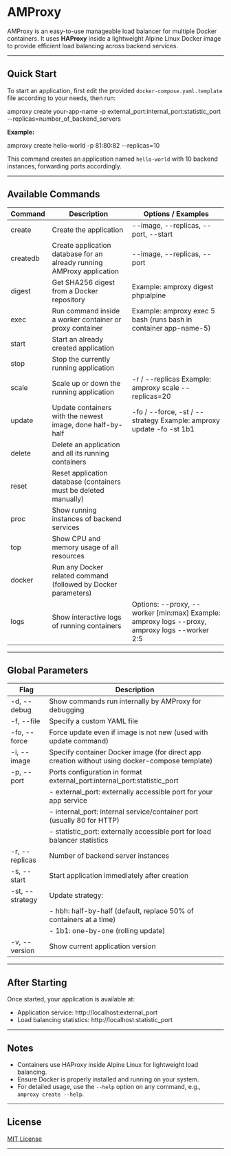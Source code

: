 # AMProxy

AMProxy is an easy-to-use manageable load balancer for multiple Docker containers. It uses **HAProxy** inside a lightweight Alpine Linux Docker image to provide efficient load balancing across backend services.

---

## Quick Start

To start an application, first edit the provided `docker-compose.yaml.template` file according to your needs, then run:

amproxy create your-app-name -p external_port:internal_port:statistic_port --replicas=number_of_backend_servers

**Example:**

amproxy create hello-world -p 81:80:82 --replicas=10

This command creates an application named `hello-world` with 10 backend instances, forwarding ports accordingly.

---

## Available Commands

| Command   | Description                                                                                                  | Options / Examples                                                   |
|-----------|--------------------------------------------------------------------------------------------------------------|--------------------------------------------------------------------|
| create    | Create the application                                                                                        | --image, --replicas, --port, --start                              |
| createdb  | Create application database for an already running AMProxy application                                       | --image, --replicas, --port                                       |
| digest    | Get SHA256 digest from a Docker repository                                                                   | Example: amproxy digest php:alpine                                |
| exec      | Run command inside a worker container or proxy container                                                     | Example: amproxy exec 5 bash (runs bash in container app-name-5)  |
| start     | Start an already created application                                                                         |                                                                    |
| stop      | Stop the currently running application                                                                       |                                                                    |
| scale     | Scale up or down the running application                                                                     | -r / --replicas Example: amproxy scale --replicas=20               |
| update    | Update containers with the newest image, done half-by-half                                                   | -fo / --force, -st / --strategy Example: amproxy update -fo -st 1b1 |
| delete    | Delete an application and all its running containers                                                         |                                                                    |
| reset     | Reset application database (containers must be deleted manually)                                             |                                                                    |
| proc      | Show running instances of backend services                                                                   |                                                                    |
| top       | Show CPU and memory usage of all resources                                                                   |                                                                    |
| docker    | Run any Docker related command (followed by Docker parameters)                                               |                                                                    |
| logs      | Show interactive logs of running containers                                                                  | Options: --proxy, --worker [min:max] Example: amproxy logs --proxy, amproxy logs --worker 2:5 |

---

## Global Parameters

| Flag            | Description                                                                                       |
|-----------------|-------------------------------------------------------------------------------------------------|
| -d, --debug     | Show commands run internally by AMProxy for debugging                                           |
| -f, --file      | Specify a custom YAML file                                                                       |
| -fo, --force    | Force update even if image is not new (used with update command)                                |
| -i, --image     | Specify container Docker image (for direct app creation without using docker-compose template)  |
| -p, --port      | Ports configuration in format external_port:internal_port:statistic_port                         |
|                 | - external_port: externally accessible port for your app service                               |
|                 | - internal_port: internal service/container port (usually 80 for HTTP)                        |
|                 | - statistic_port: externally accessible port for load balancer statistics                      |
| -r, --replicas  | Number of backend server instances                                                              |
| -s, --start     | Start application immediately after creation                                                    |
| -st, --strategy | Update strategy:                                                                               |
|                 | - hbh: half-by-half (default, replace 50% of containers at a time)                            |
|                 | - 1b1: one-by-one (rolling update)                                                          |
| -v, --version   | Show current application version                                                               |

---

## After Starting

Once started, your application is available at:

- Application service: http://localhost:external_port  
- Load balancing statistics: http://localhost:statistic_port

---

## Notes

- Containers use HAProxy inside Alpine Linux for lightweight load balancing.
- Ensure Docker is properly installed and running on your system.
- For detailed usage, use the `--help` option on any command, e.g., `amproxy create --help`.

---

## License

[MIT License](LICENSE)

---